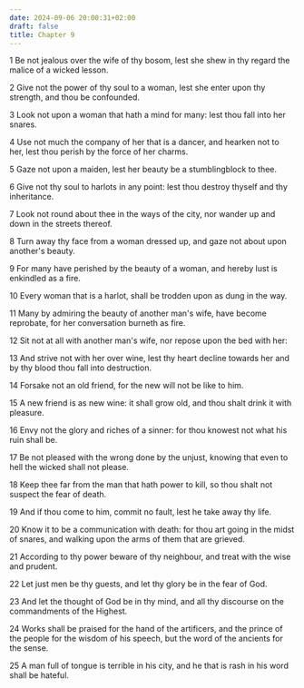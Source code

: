 ```yaml
---
date: 2024-09-06 20:00:31+02:00
draft: false
title: Chapter 9
---
```




1 Be not jealous over the wife of thy bosom, lest she shew in thy regard the malice of a wicked lesson.

2 Give not the power of thy soul to a woman, lest she enter upon thy strength, and thou be confounded.

3 Look not upon a woman that hath a mind for many: lest thou fall into her snares.

4 Use not much the company of her that is a dancer, and hearken not to her, lest thou perish by the force of her charms.

5 Gaze not upon a maiden, lest her beauty be a stumblingblock to thee.

6 Give not thy soul to harlots in any point: lest thou destroy thyself and thy inheritance.

7 Look not round about thee in the ways of the city, nor wander up and down in the streets thereof.

8 Turn away thy face from a woman dressed up, and gaze not about upon another's beauty.

9 For many have perished by the beauty of a woman, and hereby lust is enkindled as a fire.

10 Every woman that is a harlot, shall be trodden upon as dung in the way.

11 Many by admiring the beauty of another man's wife, have become reprobate, for her conversation burneth as fire.

12 Sit not at all with another man's wife, nor repose upon the bed with her:

13 And strive not with her over wine, lest thy heart decline towards her and by thy blood thou fall into destruction.

14 Forsake not an old friend, for the new will not be like to him.

15 A new friend is as new wine: it shall grow old, and thou shalt drink it with pleasure.

16 Envy not the glory and riches of a sinner: for thou knowest not what his ruin shall be.

17 Be not pleased with the wrong done by the unjust, knowing that even to hell the wicked shall not please.

18 Keep thee far from the man that hath power to kill, so thou shalt not suspect the fear of death.

19 And if thou come to him, commit no fault, lest he take away thy life.

20 Know it to be a communication with death: for thou art going in the midst of snares, and walking upon the arms of them that are grieved.

21 According to thy power beware of thy neighbour, and treat with the wise and prudent.

22 Let just men be thy guests, and let thy glory be in the fear of God.

23 And let the thought of God be in thy mind, and all thy discourse on the commandments of the Highest.

24 Works shall be praised for the hand of the artificers, and the prince of the people for the wisdom of his speech, but the word of the ancients for the sense.

25 A man full of tongue is terrible in his city, and he that is rash in his word shall be hateful.

